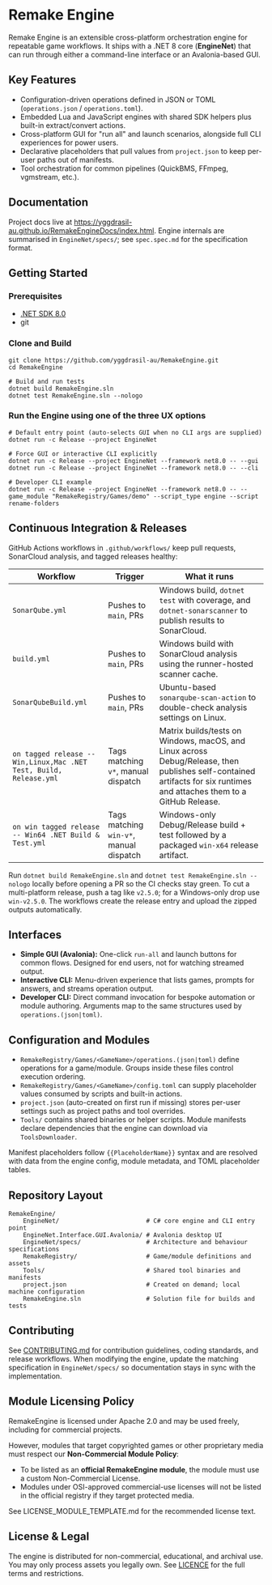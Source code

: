 # Remake Engine

Remake Engine is an extensible cross-platform orchestration engine for repeatable game workflows. It ships with a .NET 8 core (**EngineNet**) that can run through either a command-line interface or an Avalonia-based GUI.

## Key Features
- Configuration-driven operations defined in JSON or TOML (`operations.json` / `operations.toml`).
- Embedded Lua and JavaScript engines with shared SDK helpers plus built-in extract/convert actions.
- Cross-platform GUI for "run all" and launch scenarios, alongside full CLI experiences for power users.
- Declarative placeholders that pull values from `project.json` to keep per-user paths out of manifests.
- Tool orchestration for common pipelines (QuickBMS, FFmpeg, vgmstream, etc.).

## Documentation
Project docs live at <https://yggdrasil-au.github.io/RemakeEngineDocs/index.html>. Engine internals are summarised in `EngineNet/specs/`; see `spec.spec.md` for the specification format.

## Getting Started

### Prerequisites
- [.NET SDK 8.0](https://dotnet.microsoft.com/)
- git

### Clone and Build
```pwsh
git clone https://github.com/yggdrasil-au/RemakeEngine.git
cd RemakeEngine

# Build and run tests
dotnet build RemakeEngine.sln
dotnet test RemakeEngine.sln --nologo
```

### Run the Engine using one of the three UX options
```pwsh
# Default entry point (auto-selects GUI when no CLI args are supplied)
dotnet run -c Release --project EngineNet

# Force GUI or interactive CLI explicitly
dotnet run -c Release --project EngineNet --framework net8.0 -- --gui
dotnet run -c Release --project EngineNet --framework net8.0 -- --cli

# Developer CLI example
dotnet run -c Release --project EngineNet --framework net8.0 -- --game_module "RemakeRegistry/Games/demo" --script_type engine --script rename-folders
```

## Continuous Integration & Releases
GitHub Actions workflows in `.github/workflows/` keep pull requests, SonarCloud analysis, and tagged releases healthy:

| Workflow | Trigger | What it runs |
| --- | --- | --- |
| `SonarQube.yml` | Pushes to `main`, PRs | Windows build, `dotnet test` with coverage, and `dotnet-sonarscanner` to publish results to SonarCloud. |
| `build.yml` | Pushes to `main`, PRs | Windows build with SonarCloud analysis using the runner-hosted scanner cache. |
| `SonarQubeBuild.yml` | Pushes to `main`, PRs | Ubuntu-based `sonarqube-scan-action` to double-check analysis settings on Linux. |
| `on tagged release -- Win,Linux,Mac .NET Test, Build, Release.yml` | Tags matching `v*`, manual dispatch | Matrix builds/tests on Windows, macOS, and Linux across Debug/Release, then publishes self-contained artifacts for six runtimes and attaches them to a GitHub Release. |
| `on win tagged release -- Win64 .NET Build & Test.yml` | Tags matching `win-v*`, manual dispatch | Windows-only Debug/Release build + test followed by a packaged `win-x64` release artifact. |

Run `dotnet build RemakeEngine.sln` and `dotnet test RemakeEngine.sln --nologo` locally before opening a PR so the CI checks stay green. To cut a multi-platform release, push a tag like `v2.5.0`; for a Windows-only drop use `win-v2.5.0`. The workflows create the release entry and upload the zipped outputs automatically.

## Interfaces
- **Simple GUI (Avalonia):** One-click `run-all` and launch buttons for common flows. Designed for end users, not for watching streamed output.
- **Interactive CLI:** Menu-driven experience that lists games, prompts for answers, and streams operation output.
- **Developer CLI:** Direct command invocation for bespoke automation or module authoring. Arguments map to the same structures used by `operations.(json|toml)`.

## Configuration and Modules
- `RemakeRegistry/Games/<GameName>/operations.(json|toml)` define operations for a game/module. Groups inside these files control execution ordering.
- `RemakeRegistry/Games/<GameName>/config.toml` can supply placeholder values consumed by scripts and built-in actions.
- `project.json` (auto-created on first run if missing) stores per-user settings such as project paths and tool overrides.
- `Tools/` contains shared binaries or helper scripts. Module manifests declare dependencies that the engine can download via `ToolsDownloader`.

Manifest placeholders follow `{{PlaceholderName}}` syntax and are resolved with data from the engine config, module metadata, and TOML placeholder tables.

## Repository Layout
```text
RemakeEngine/
    EngineNet/                        # C# core engine and CLI entry point
    EngineNet.Interface.GUI.Avalonia/ # Avalonia desktop UI
    EngineNet/specs/                  # Architecture and behaviour specifications
    RemakeRegistry/                   # Game/module definitions and assets
    Tools/                            # Shared tool binaries and manifests
    project.json                      # Created on demand; local machine configuration
    RemakeEngine.sln                  # Solution file for builds and tests
```

## Contributing
See [CONTRIBUTING.md](CONTRIBUTING.md) for contribution guidelines, coding standards, and release workflows. When modifying the engine, update the matching specification in `EngineNet/specs/` so documentation stays in sync with the implementation.

## Module Licensing Policy

RemakeEngine is licensed under Apache 2.0 and may be used freely, including for commercial projects.

However, modules that target copyrighted games or other proprietary media must respect our **Non-Commercial Module Policy**:

- To be listed as an **official RemakeEngine module**, the module must use a custom Non-Commercial License.
- Modules under OSI-approved commercial-use licenses will not be listed in the official registry if they target protected media.


See LICENSE_MODULE_TEMPLATE.md for the recommended license text.

## License & Legal
The engine is distributed for non-commercial, educational, and archival use. You may only process assets you legally own. See [LICENCE](LICENCE) for the full terms and restrictions.
